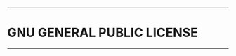 [this:author:email]: # (atd@bitcoin.sh )
[this:author:name ]: # (Andrew DeSantis)

---

# GNU GENERAL PUBLIC LICENSE

---
